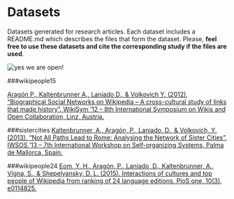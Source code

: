 # Datasets

Datasets generated for research articles. Each dataset includes a README.md which describes the files that form the dataset. Please, **feel free to use these datasets and cite the corresponding study if the files are used**.

![yes we are open!](http://www.salvagentemilano.it/media/19435/open.jpg)


###wikipeople15

[Aragón P., Kaltenbrunner A., Laniado D., & Volkovich Y. (2012), “Biographical Social Networks on Wikipedia – A cross-cultural study of links that made history”. WikiSym ’12 – 8th International Symposium on Wikis and Open Collaboration, Linz, Austria.](https://github.com/elaragon/datasets/raw/master/wikipeople15/aragon_etal_2012_wikisym.pdf)

###sistercities
[Kaltenbrunner, A., Aragón, P., Laniado, D., & Volkovich, Y. (2013). “Not All Paths Lead to Rome: Analysing the Network of Sister Cities”.  IWSOS ’13 – 7th International Workshop on Self-organizing Systems, Palma de Mallorca, Spain.](https://github.com/elaragon/datasets/raw/master/sitercities/kaltenbrunner_etal_2013_iwsos.pdf)

###wikipeople24
[Eom, Y. H., Aragón, P., Laniado, D., Kaltenbrunner, A., Vigna, S., & Shepelyansky, D. L. (2015). Interactions of cultures and top people of Wikipedia from ranking of 24 language editions. PloS one, 10(3), e0114825.](https://github.com/elaragon/datasets/raw/master/wikipeople24/eom_etal_2015_plosone.pdf)
